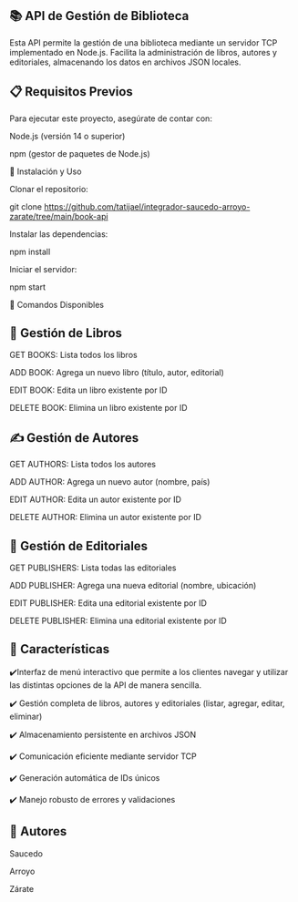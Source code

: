 

##  📚 API de Gestión de Biblioteca

Esta API permite la gestión de una biblioteca mediante un servidor TCP implementado en Node.js. Facilita la administración de libros, autores y editoriales, almacenando los datos en archivos JSON locales.

##  📋 Requisitos Previos

Para ejecutar este proyecto, asegúrate de contar con:

Node.js (versión 14 o superior)

npm (gestor de paquetes de Node.js)

🔧 Instalación y Uso

Clonar el repositorio:

git clone <https://github.com/tatijael/integrador-saucedo-arroyo-zarate/tree/main/book-api>


Instalar las dependencias:

npm install

Iniciar el servidor:

npm start

📌 Comandos Disponibles

## 📖 Gestión de Libros

GET BOOKS: Lista todos los libros

ADD BOOK: Agrega un nuevo libro (título, autor, editorial)

EDIT BOOK: Edita un libro existente por ID

DELETE BOOK: Elimina un libro existente por ID

 ## ✍️ Gestión de Autores

GET AUTHORS: Lista todos los autores

ADD AUTHOR: Agrega un nuevo autor (nombre, país)

EDIT AUTHOR: Edita un autor existente por ID

DELETE AUTHOR: Elimina un autor existente por ID

## 🏢 Gestión de Editoriales

GET PUBLISHERS: Lista todas las editoriales

ADD PUBLISHER: Agrega una nueva editorial (nombre, ubicación)

EDIT PUBLISHER: Edita una editorial existente por ID

DELETE PUBLISHER: Elimina una editorial existente por ID

 ## 🚀 Características

  ✔️Interfaz de menú interactivo que permite a los clientes navegar y utilizar las distintas opciones de la API de manera sencilla.

 ✔️ Gestión completa de libros, autores y editoriales (listar, agregar, editar, eliminar)

 ✔️ Almacenamiento persistente en archivos JSON

✔️ Comunicación eficiente mediante servidor TCP

✔️ Generación automática de IDs únicos

✔️ Manejo robusto de errores y validaciones

## 🤝 Autores

Saucedo

Arroyo

Zárate